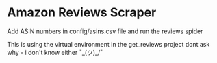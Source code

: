 # Amazon Reviews Scraper

Add ASIN numbers in config/asins.csv file and run the reviews spider

This is using the virtual environment in the get_reviews project
dont ask why - i don't know either ¯\_(ツ)_/¯